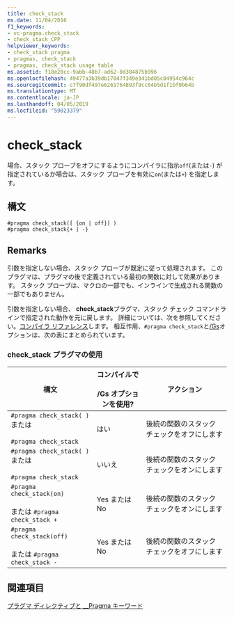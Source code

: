 ```yaml
---
title: check_stack
ms.date: 11/04/2016
f1_keywords:
- vc-pragma.check_stack
- check_stack_CPP
helpviewer_keywords:
- check_stack pragma
- pragmas, check_stack
- pragmas, check_stack usage table
ms.assetid: f18e20cc-9abb-48b7-ad62-8d384875b996
ms.openlocfilehash: 49477a3b39db17047f349e341bd05c04954c964c
ms.sourcegitcommit: c7f90df497e6261764893f9cc04b5d1f1bf0b64b
ms.translationtype: MT
ms.contentlocale: ja-JP
ms.lasthandoff: 04/05/2019
ms.locfileid: "59023379"
---
```

# <a name="checkstack"></a>check_stack
場合、スタック プローブをオフにするようにコンパイラに指示`off`(または`-`) が指定されているか場合は、スタック プローブを有効に`on`(または`+`) を指定します。

## <a name="syntax"></a>構文

```
#pragma check_stack([ {on | off}] )
#pragma check_stack{+ | -}
```

## <a name="remarks"></a>Remarks

引数を指定しない場合、スタック プローブが既定に従って処理されます。 このプラグマは、プラグマの後で定義されている最初の関数に対して効果があります。 スタック プローブは、マクロの一部でも、インラインで生成される関数の一部でもありません。

引数を指定しない場合、 **check_stack**プラグマ、スタック チェック コマンドラインで指定された動作を元に戻します。 詳細については、次を参照してください。[コンパイラ リファレンス](../build/reference/compiler-options.md)します。 相互作用、`#pragma check_stack`と[/Gs](../build/reference/gs-control-stack-checking-calls.md)オプションは、次の表にまとめられています。

### <a name="using-the-checkstack-pragma"></a>check_stack プラグマの使用

|構文|コンパイルで<br /><br /> /Gs オプションを使用?|アクション|
|------------|------------------------------------|------------|
|`#pragma check_stack( )` または<br /><br /> `#pragma check_stack`|はい|後続の関数のスタック チェックをオフにします|
|`#pragma check_stack( )` または<br /><br /> `#pragma check_stack`|いいえ|後続の関数のスタック チェックをオンにします|
|`#pragma check_stack(on)`<br /><br /> または `#pragma check_stack +`|Yes または No|後続の関数のスタック チェックをオンにします|
|`#pragma check_stack(off)`<br /><br /> または `#pragma check_stack -`|Yes または No|後続の関数のスタック チェックをオフにします|

## <a name="see-also"></a>関連項目

[プラグマ ディレクティブと __Pragma キーワード](../preprocessor/pragma-directives-and-the-pragma-keyword.md)